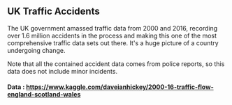 ## UK Traffic Accidents

The UK government amassed traffic data from 2000 and 2016, recording over 1.6 million accidents in the process and making this one of the most comprehensive traffic data sets out there. It's a huge picture of a country undergoing change.

Note that all the contained accident data comes from police reports, so this data does not include minor incidents.


#### Data : https://www.kaggle.com/daveianhickey/2000-16-traffic-flow-england-scotland-wales
